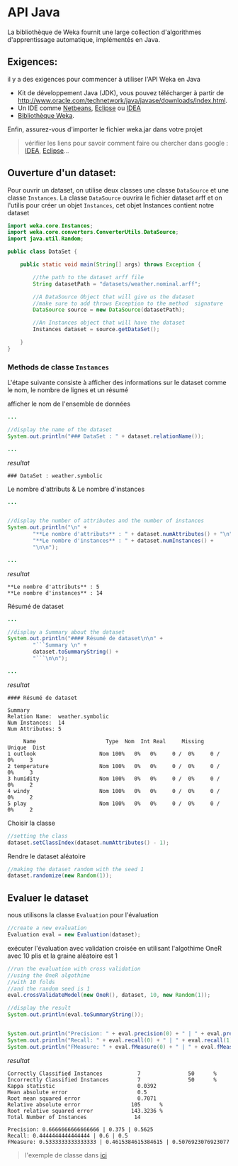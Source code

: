 # API Java

La bibliothèque de Weka fournit une large collection d'algorithmes d'apprentissage automatique, implémentés en Java.

## Exigences:
il y a des exigences pour commencer à utiliser l'API Weka en Java

 - Kit de développement Java (JDK), vous pouvez télécharger à partir de http://www.oracle.com/technetwork/java/javase/downloads/index.html.
 - Un IDE comme [Netbeans](https://netbeans.org), [Eclipse](https://www.eclipse.org) ou [IDEA](https://www.jetbrains.com/idea/download/)
 - [Bibliothèque Weka](https://www.cs.waikato.ac.nz/ml/weka/).
 
Enfin, assurez-vous d'importer le fichier weka.jar dans votre projet

> vérifier les liens pour savoir comment faire ou chercher dans google : [IDEA](https://www.jetbrains.com/help/idea/library.html), [Eclipse](https://help.eclipse.org/2019-12/index.jsp?topic=%2Forg.eclipse.jdt.doc.user%2Freference%2Fpreferences%2Fjava%2Fbuildpath%2Fref-preferences-user-libraries.htm)...

## Ouverture d'un dataset:

Pour ouvrir un dataset, on utilise deux classes une classe `DataSource` et une 
classe `Instances`. La classe `DataSource` ouvrira le fichier dataset arff et
on l'utilis pour créer un objet `Instances`, cet objet Instances contient notre dataset

```java
import weka.core.Instances;
import weka.core.converters.ConverterUtils.DataSource;
import java.util.Random;

public class DataSet {

    public static void main(String[] args) throws Exception {

        //the path to the dataset arff file
        String datasetPath = "datasets/weather.nominal.arff";

        //A DataSource Object that will give us the dataset
        //make sure to add throws Exception to the method  signature
        DataSource source = new DataSource(datasetPath);

        //An Instances object that will have the dataset
        Instances dataset = source.getDataSet();

    }
}

```
### Methods de classe `Instances` 
L'étape suivante consiste à afficher des informations sur le dataset comme le nom,
 le nombre de lignes et un résumé

afficher le nom de l'ensemble de données

```java
...

//display the name of the dataset
System.out.println("### DataSet : " + dataset.relationName());

...
```

*resultat*

```text
### DataSet : weather.symbolic
```

Le nombre d'attributs & Le nombre d'instances

```java
...


//display the number of attributes and the number of instances
System.out.println("\n" +
        "**Le nombre d'attributs** : " + dataset.numAttributes() + "\n" +
        "**Le nombre d'instances** : " + dataset.numInstances() +
        "\n\n");

...
```

*resultat*

```text
**Le nombre d'attributs** : 5
**Le nombre d'instances** : 14
```

Résumé de dataset

```java
...

//display a Summary about the dataset
System.out.println("#### Résumé de dataset\n\n" +
        "```Summary \n" +
        dataset.toSummaryString() +
        "```\n\n");

...
```

*resultat*

```text
#### Résumé de dataset

Summary 
Relation Name:  weather.symbolic
Num Instances:  14
Num Attributes: 5

     Name                      Type  Nom  Int Real     Missing      Unique  Dist
1 outlook                    Nom 100%   0%   0%     0 /  0%     0 /  0%     3 
2 temperature                Nom 100%   0%   0%     0 /  0%     0 /  0%     3 
3 humidity                   Nom 100%   0%   0%     0 /  0%     0 /  0%     2 
4 windy                      Nom 100%   0%   0%     0 /  0%     0 /  0%     2 
5 play                       Nom 100%   0%   0%     0 /  0%     0 /  0%     2 
```


Choisir la classe

```java
//setting the class
dataset.setClassIndex(dataset.numAttributes() - 1);
```

Rendre le dataset aléatoire

```java
//making the dataset random with the seed 1
dataset.randomize(new Random(1));
```


## Evaluer le dataset

nous utilisons la classe `Evaluation` pour l'évaluation

```java
//create a new evaluation
Evaluation eval = new Evaluation(dataset);
```

exécuter l'évaluation avec validation croisée en utilisant 
l'algothime OneR avec 10 plis et la graine aléatoire est 1

```java
//run the evaluation with cross validation
//using the OneR algothime
//with 10 folds
//and the random seed is 1
eval.crossValidateModel(new OneR(), dataset, 10, new Random(1));

//display the result
System.out.println(eval.toSummaryString());


System.out.println("Precision: " + eval.precision(0) + " | " + eval.precision(1) + " | " + eval.weightedPrecision());
System.out.println("Recall: " + eval.recall(0) + " | " + eval.recall(1) + " | " + eval.weightedRecall());
System.out.println("FMeasure: " + eval.fMeasure(0) + " | " + eval.fMeasure(1) + " | " + eval.weightedFMeasure());
```

*resultat*
```text
Correctly Classified Instances           7               50      %
Incorrectly Classified Instances         7               50      %
Kappa statistic                          0.0392
Mean absolute error                      0.5   
Root mean squared error                  0.7071
Relative absolute error                105      %
Root relative squared error            143.3236 %
Total Number of Instances               14     

Precision: 0.6666666666666666 | 0.375 | 0.5625
Recall: 0.4444444444444444 | 0.6 | 0.5
FMeasure: 0.5333333333333333 | 0.4615384615384615 | 0.5076923076923077
```


> l'exemple de classe dans [ici](https://github.com/Mohamed-SM/datamining-with-weka/blob/master/src/api/example/DataSet.java)
